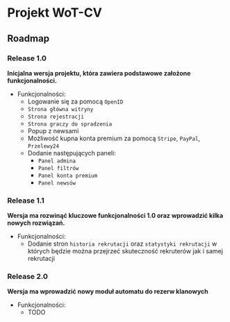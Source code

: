 # Projekt WoT-CV

## Roadmap

### Release 1.0
**Inicjalna wersja projektu, która zawiera podstawowe założone funkcjonalności.**

- Funkcjonalności:
    - Logowanie się za pomocą `OpenID`
    - `Strona główna witryny`
    - `Strona rejestracji`
    - `Strona graczy do spradzenia`
    - Popup z newsami
    - Możliwość kupna konta premium za pomocą `Stripe`, `PayPal`, `Przelewy24`
    - Dodanie następujących paneli:
        - `Panel admina`
        - `Panel filtrów`
        - `Panel konta premium`
        - `Panel newsów`

### Release 1.1
**Wersja ma rozwinąć kluczowe funkcjonalności 1.0 oraz wprowadzić kilka nowych rozwiązań.**

- Funkcjonalności:
    - Dodanie stron `historia rekrutacji` oraz `statystyki rekrutacji` w których będzie można przejrzeć skuteczność
      rekruterów jak i samej rekrutacji
  
### Release 2.0
**Wersja ma wprowadzić nowy moduł automatu do rezerw klanowych**

- Funkcjonalności:
    - TODO
